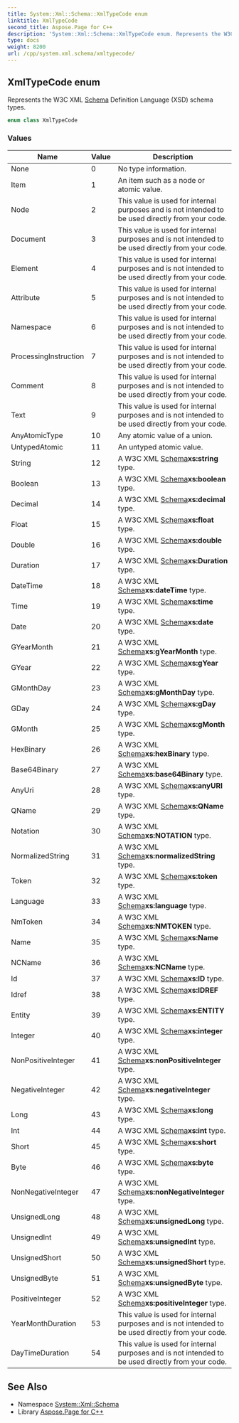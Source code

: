 ```yaml
---
title: System::Xml::Schema::XmlTypeCode enum
linktitle: XmlTypeCode
second_title: Aspose.Page for C++
description: 'System::Xml::Schema::XmlTypeCode enum. Represents the W3C XML Schema Definition Language (XSD) schema types in C++.'
type: docs
weight: 8200
url: /cpp/system.xml.schema/xmltypecode/
---
```

## XmlTypeCode enum


Represents the W3C XML [Schema](../) Definition Language (XSD) schema types.

```cpp
enum class XmlTypeCode
```

### Values

| Name | Value | Description |
| --- | --- | --- |
| None | 0 | No type information. |
| Item | 1 | An item such as a node or atomic value. |
| Node | 2 | This value is used for internal purposes and is not intended to be used directly from your code. |
| Document | 3 | This value is used for internal purposes and is not intended to be used directly from your code. |
| Element | 4 | This value is used for internal purposes and is not intended to be used directly from your code. |
| Attribute | 5 | This value is used for internal purposes and is not intended to be used directly from your code. |
| Namespace | 6 | This value is used for internal purposes and is not intended to be used directly from your code. |
| ProcessingInstruction | 7 | This value is used for internal purposes and is not intended to be used directly from your code. |
| Comment | 8 | This value is used for internal purposes and is not intended to be used directly from your code. |
| Text | 9 | This value is used for internal purposes and is not intended to be used directly from your code. |
| AnyAtomicType | 10 | Any atomic value of a union. |
| UntypedAtomic | 11 | An untyped atomic value. |
| String | 12 | A W3C XML [Schema](../)**xs:string** type. |
| Boolean | 13 | A W3C XML [Schema](../)**xs:boolean** type. |
| Decimal | 14 | A W3C XML [Schema](../)**xs:decimal** type. |
| Float | 15 | A W3C XML [Schema](../)**xs:float** type. |
| Double | 16 | A W3C XML [Schema](../)**xs:double** type. |
| Duration | 17 | A W3C XML [Schema](../)**xs:Duration** type. |
| DateTime | 18 | A W3C XML [Schema](../)**xs:dateTime** type. |
| Time | 19 | A W3C XML [Schema](../)**xs:time** type. |
| Date | 20 | A W3C XML [Schema](../)**xs:date** type. |
| GYearMonth | 21 | A W3C XML [Schema](../)**xs:gYearMonth** type. |
| GYear | 22 | A W3C XML [Schema](../)**xs:gYear** type. |
| GMonthDay | 23 | A W3C XML [Schema](../)**xs:gMonthDay** type. |
| GDay | 24 | A W3C XML [Schema](../)**xs:gDay** type. |
| GMonth | 25 | A W3C XML [Schema](../)**xs:gMonth** type. |
| HexBinary | 26 | A W3C XML [Schema](../)**xs:hexBinary** type. |
| Base64Binary | 27 | A W3C XML [Schema](../)**xs:base64Binary** type. |
| AnyUri | 28 | A W3C XML [Schema](../)**xs:anyURI** type. |
| QName | 29 | A W3C XML [Schema](../)**xs:QName** type. |
| Notation | 30 | A W3C XML [Schema](../)**xs:NOTATION** type. |
| NormalizedString | 31 | A W3C XML [Schema](../)**xs:normalizedString** type. |
| Token | 32 | A W3C XML [Schema](../)**xs:token** type. |
| Language | 33 | A W3C XML [Schema](../)**xs:language** type. |
| NmToken | 34 | A W3C XML [Schema](../)**xs:NMTOKEN** type. |
| Name | 35 | A W3C XML [Schema](../)**xs:Name** type. |
| NCName | 36 | A W3C XML [Schema](../)**xs:NCName** type. |
| Id | 37 | A W3C XML [Schema](../)**xs:ID** type. |
| Idref | 38 | A W3C XML [Schema](../)**xs:IDREF** type. |
| Entity | 39 | A W3C XML [Schema](../)**xs:ENTITY** type. |
| Integer | 40 | A W3C XML [Schema](../)**xs:integer** type. |
| NonPositiveInteger | 41 | A W3C XML [Schema](../)**xs:nonPositiveInteger** type. |
| NegativeInteger | 42 | A W3C XML [Schema](../)**xs:negativeInteger** type. |
| Long | 43 | A W3C XML [Schema](../)**xs:long** type. |
| Int | 44 | A W3C XML [Schema](../)**xs:int** type. |
| Short | 45 | A W3C XML [Schema](../)**xs:short** type. |
| Byte | 46 | A W3C XML [Schema](../)**xs:byte** type. |
| NonNegativeInteger | 47 | A W3C XML [Schema](../)**xs:nonNegativeInteger** type. |
| UnsignedLong | 48 | A W3C XML [Schema](../)**xs:unsignedLong** type. |
| UnsignedInt | 49 | A W3C XML [Schema](../)**xs:unsignedInt** type. |
| UnsignedShort | 50 | A W3C XML [Schema](../)**xs:unsignedShort** type. |
| UnsignedByte | 51 | A W3C XML [Schema](../)**xs:unsignedByte** type. |
| PositiveInteger | 52 | A W3C XML [Schema](../)**xs:positiveInteger** type. |
| YearMonthDuration | 53 | This value is used for internal purposes and is not intended to be used directly from your code. |
| DayTimeDuration | 54 | This value is used for internal purposes and is not intended to be used directly from your code. |

## See Also

* Namespace [System::Xml::Schema](../)
* Library [Aspose.Page for C++](../../)
